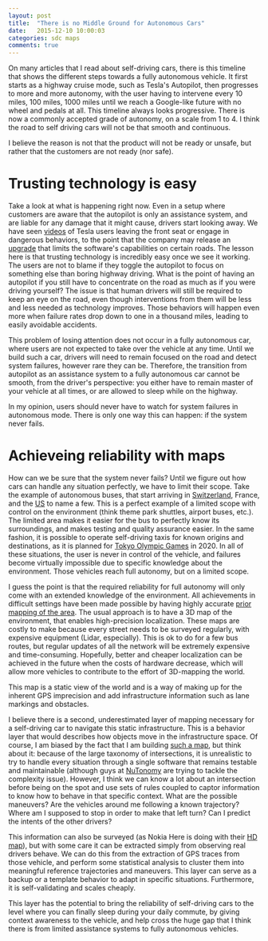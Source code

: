 ```yaml
---
layout: post
title:  "There is no Middle Ground for Autonomous Cars"
date:   2015-12-10 10:00:03
categories: sdc maps
comments: true
---
```


On many articles that I read about self-driving cars, there is this timeline that shows the different steps towards a fully autonomous vehicle. It first starts as a highway cruise mode, such as Tesla's Autopilot, then progresses to more and more autonomy, with the user having to intervene every 10 miles, 100 miles, 1000 miles until we reach a Google-like future with no wheel and pedals at all. This timeline always looks progressive. There is now a commonly accepted grade of autonomy, on a scale from 1 to 4. I think the road to self driving cars will not be that smooth and continuous.

I believe the reason is not that the product will not be ready or unsafe, but rather that the customers are not ready (nor safe).

# Trusting technology is easy
Take a look at what is happening right now. Even in a setup where customers are aware that the autopilot is only an assistance system, and are liable for any damage that it might cause, drivers start looking away. We have seen [videos][tesla backseat] of Tesla users leaving the front seat or engage in dangerous behaviors, to the point that the company may release an [upgrade][tesla upgrade] that limits the software's capabilities on certain roads. The lesson here is that trusting technology is incredibly easy once we see it working. The users are not to blame if they toggle the autopilot to focus on something else than boring highway driving. What is the point of having an autopilot if you still have to concentrate on the road as much as if you were driving yourself? The issue is that human drivers will still be required to keep an eye on the road, even though interventions from them will be less and less needed as technology improves. Those behaviors will happen even more when failure rates drop down to one in a thousand miles, leading to easily avoidable accidents.

This problem of losing attention does not occur in a fully autonomous car, where users are not expected to take over the vehicle at any time. Until we build such a car, drivers will need to remain focused on the road and detect system failures, however rare they can be. Therefore, the transition from autopilot as an assistance system to a fully autonomous car cannot be smooth, from the driver's perspective: you either have to remain master of your vehicle at all times, or are allowed to sleep while on the highway.

In my opinion, users should never have to watch for system failures in autonomous mode. There is only one way this can happen: if the system never fails.

# Achieveing reliability with maps
How can we be sure that the system never fails? Until we figure out how cars can handle any situation perfectly, we have to limit their scope.
Take the example of autonomous buses, that start arriving in [Switzerland][swiss buses], France, and the [US][us buses] to name a few. This is a perfect example of a limited scope with control on the environment (think theme park shuttles, airport buses, etc.). The limited area makes it easier for the bus to perfectly know its surroundings, and makes testing and quality assurance easier. In the same fashion, it is possible to operate self-driving taxis for known origins and destinations, as it is planned for [Tokyo Olympic Games][tokyo games] in 2020. In all of these situations, the user is never in control of the vehicle, and failures become virtually impossible due to specific knowledge about the environment. Those vehicles reach full autonomy, but on a limited scope.

I guess the point is that the required reliability for full autonomy will only come with an extended knowledge of the environment. All achievements in difficult settings have been made possible by having highly accurate [prior mapping of the area][mapping]. The usual approach is to have a 3D map of the environment, that enables high-precision localization. These maps are costly to make because every street needs to be surveyed regularly, with expensive equipment (Lidar, especially). This is ok to do for a few bus routes, but regular updates of all the network will be extremely expensive and time-consuming. Hopefully, better and cheaper localization can be achieved in the future when the costs of hardware decrease, which will allow more vehicles to contribute to the effort of 3D-mapping the world.

This map is a static view of the world and is a way of making up for the inherent GPS imprecision and add infrastructure information such as lane markings and obstacles. 

I believe there is a second, underestimated layer of mapping necessary for a self-driving car to navigate this static infrastructure. This is a behavior layer that would describes how objects move in the infrastructure space. Of course, I am biased by the fact that I am building [such a map][vds], but think about it: because of the large taxonomy of intersections, it is unrealistic to try to handle every situation through a single software that remains testable and maintainable (although guys at [NuTonomy][nutonomy] are trying to tackle the complexity issue). However, I think we can know a lot about an intersection before being on the spot and use sets of rules coupled to captor information to know how to behave in that specific context. What are the possible maneuvers? Are the vehicles around me following a known trajectory? Where am I supposed to stop in order to make that left turn? Can I predict the intents of the other drivers?

This information can also be surveyed (as Nokia Here is doing with their [HD map][hd map]), but with some care it can be extracted simply from observing real drivers behave. We can do this from the extraction of GPS traces from those vehicle, and perform some statistical analysis to cluster them into meaningful reference trajectories and maneuvers. This layer can serve as a backup or a template behavior to adapt in specific situations. Furthermore, it is self-validating and scales cheaply. 

This layer has the potential to bring the reliability of self-driving cars to the level where you can finally sleep during your daily commute, by giving context awareness to the vehicle, and help cross the huge gap that I think there is from limited assistance systems to fully autonomous vehicles.

[tesla backseat]: https://youtu.be/-okFVuHlxII?t=50
[tesla upgrade]: http://mashable.com/2015/12/11/tesla-restrict-autopilot-report/
[swiss buses]: http://www.digitaltrends.com/cars/first-autonomous-buses-debut-in-spring-2016/
[us buses]: http://gizmodo.com/the-uss-first-autonomous-buses-will-drive-around-a-cali-1734989938
[tokyo games]: http://www.japantimes.co.jp/news/2015/10/04/business/tech/self-driving-cars-let-tourists-ride-tokyo-2020-abe-says/#.VnSIOnUrI8o
[mapping]: http://www.gizmag.com/self-driving-car-mexico/40013/
[vds]: http://www.vds-corp.com/products/
[nutonomy]: http://nutonomy.com/
[hd map]: http://www.slashgear.com/inside-the-nokia-here-hd-maps-putting-google-on-notice-18325742/


